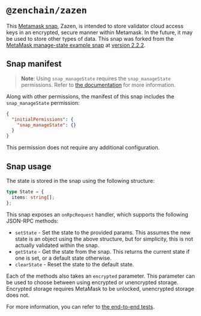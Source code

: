 # `@zenchain/zazen`

This [Metamask snap](https://metamask.io/snaps/), Zazen, is intended to store validator cloud access keys in an encrypted, secure manner within Metamask. In the future, it may be used to store other types of data. This snap was forked from the [MetaMask manage-state example snap](https://github.com/MetaMask/snaps/tree/main/packages/examples/packages/manage-state) at [version 2.2.2](https://github.com/MetaMask/snaps/releases/tag/v39.0.0).

## Snap manifest

> **Note**: Using `snap_manageState` requires the `snap_manageState` permissions. Refer to [the documentation](https://docs.metamask.io/snaps/reference/rpc-api/#snap_managestate) for more information.

Along with other permissions, the manifest of this snap includes the `snap_manageState` permission:

```json
{
  "initialPermissions": {
    "snap_manageState": {}
  }
}
```

This permission does not require any additional configuration.

## Snap usage

The state is stored in the snap using the following structure:

```ts
type State = {
  items: string[];
};
```

This snap exposes an `onRpcRequest` handler, which supports the following JSON-RPC methods:

- `setState` - Set the state to the provided params. This assumes the new state is an object using the above structure, but for simplicity, this is not actually validated within the snap.
- `getState` - Get the state from the snap. This returns the current state if one is set, or a default state otherwise.
- `clearState` - Reset the state to the default state.

Each of the methods also takes an `encrypted` parameter. This parameter can be used to choose between using encrypted or unencrypted storage. Encrypted storage requires MetaMask to be unlocked, unencrypted storage does not.

For more information, you can refer to [the end-to-end tests](./src/index.test.ts).
